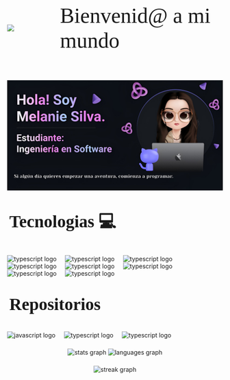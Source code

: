 <div style="display: flex; align-items: center;">
    <img src="https://i.giphy.com/lonWFYfXEhH9dGnyX0.webp" width="150"/>
    <p style="font-family: 'Times New Roman', Times, serif; font-size: 50px; margin-left: 10px;">Bienvenid@ a mi mundo</p>
</div>


![Banner](/imag/banner.jpeg)

## <p style="font-family: 'Times New Roman', Times, serif; font-size: 40px; margin-left: 5px;">Tecnologias 💻
<div align="left">
  <img src="https://cdn.jsdelivr.net/gh/devicons/devicon@latest/icons/java/java-original-wordmark.svg" height="200" alt="typescript logo"  />
    <img width="12" />
  <img src="https://cdn.jsdelivr.net/gh/devicons/devicon@latest/icons/html5/html5-plain-wordmark.svg" height="200" 
  alt="typescript logo"  />
    <img width="12" />
  <img src="https://cdn.jsdelivr.net/gh/devicons/devicon@latest/icons/r/r-original.svg" height="200" alt="typescript logo"  />
   <img width="12" />
  <img src="https://cdn.jsdelivr.net/gh/devicons/devicon@latest/icons/bash/bash-original.svg" height="200" alt="typescript logo"  />

  <img width="12" />
  <img src="https://cdn.jsdelivr.net/gh/devicons/devicon@latest/icons/oracle/oracle-original.svg" height="200" alt="typescript logo"  />
    <img width="12" />
  <img src="https://cdn.jsdelivr.net/gh/devicons/devicon@latest/icons/mysql/mysql-original-wordmark.svg" height="200" alt="typescript logo"  />
    <img width="12" />
  <img src="https://cdn.jsdelivr.net/gh/devicons/devicon@latest/icons/latex/latex-original.svg" height="200" alt="typescript logo"  />
    <img width="12" />
  <img src="https://cdn.jsdelivr.net/gh/devicons/devicon@latest/icons/linux/linux-original.svg" height="200" alt="typescript logo"  />

## <p style="font-family: 'Times New Roman', Times, serif; font-size: 40px; margin-left: 5px;">Repositorios 👩🏻‍💻
<div align="left">
<img src="https://cdn.jsdelivr.net/gh/devicons/devicon@latest/icons/gitlab/gitlab-original.svg" height="200" alt="javascript logo"  />
  <img width="12" />
  <img src="https://cdn.jsdelivr.net/gh/devicons/devicon@latest/icons/github/github-original-wordmark.svg" height="200" alt="typescript logo"  />
    <img width="12" />
   <img src="https://cdn.jsdelivr.net/gh/devicons/devicon@latest/icons/git/git-plain-wordmark.svg"height="200" alt="typescript logo"  />
</div>



###

<div align="center">
  <img src="https://github-readme-stats.vercel.app/api?username=katty-dev&hide_title=false&hide_rank=false&show_icons=true&include_all_commits=true&count_private=true&disable_animations=false&theme=dracula&locale=en&hide_border=false" height="150" alt="stats graph"  />
<img src="https://github-readme-stats.vercel.app/api/top-langs?username=katty-dev&locale=en&hide_title=false&layout=compact&card_width=320&langs_count=5&theme=dracula&hide_border=false" height="150" alt="languages graph"/>
  
</div>


###

<div align="center">
  <img src="https://streak-stats.demolab.com?user=katty-dev&locale=en&mode=daily&theme=dark&hide_border=false&border_radius=5&order=3" height="220" alt="streak graph"  />
</div>

###




